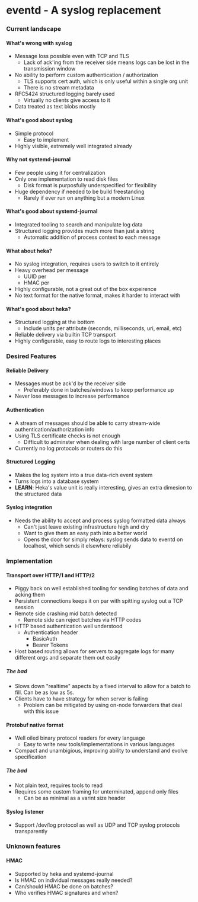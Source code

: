 # eventd - A syslog replacement

### Current landscape

#### What's wrong with syslog

* Message loss possible even with TCP and TLS
  * Lack of ack'ing from the receiver side means logs can be lost in the transmission window
* No ability to perform custom authentication / authorization
  * TLS supports cert auth, which is only useful within a single org unit
  * There is no stream metadata
* RFC5424 structured logging barely used
  * Virtually no clients give access to it
* Data treated as text blobs mostly

#### What's good about syslog

* Simple protocol
  * Easy to implement
* Highly visible, extremely well integrated already

#### Why not systemd-journal

* Few people using it for centralization
* Only one implementation to read disk files
  * Disk format is purposfully underspecified for flexibility
* Huge dependency if needed to be build freestanding
  * Rarely if ever run on anything but a modern Linux

#### What's good about systemd-journal

* Integrated tooling to search and manipulate log data
* Structured logging provides much more than just a string
  * Automatic addition of process context to each message

#### What about heka?

* No syslog integration, requires users to switch to it entirely
* Heavy overhead per message
  * UUID per
  * HMAC per
* Highly configurable, not a great out of the box expeirence
* No text format for the native format, makes it harder to interact with

#### What's good about heka?

* Structured logging at the bottom
  * Include units per attribute (seconds, milliseconds, uri, email, etc)
* Reliable delivery via builtin TCP transport
* Highly configurable, easy to route logs to interesting places

### Desired Features

#### Reliable Delivery

* Messages must be ack'd by the receiver side
  * Preferably done in batches/windows to keep performance up
* Never lose messages to increase performance

#### Authentication

* A stream of messages should be able to carry stream-wide authentication/authorization info
* Using TLS certificate checks is not enough
  * Difficult to adminster when dealing with large number of client certs
* Currently no log protocols or routers do this

#### Structured Logging

* Makes the log system into a true data-rich event system
* Turns logs into a database system
* **LEARN**: Heka's value unit is really interesting, gives an extra dimesion to the structured data

#### Syslog integration

* Needs the ability to accept and process syslog formatted data always
  * Can't just leave existing infrastructure high and dry
  * Want to give them an easy path into a better world
  * Opens the door for simply relays: syslog sends data to eventd on localhost, which sends it elsewhere reliabily

### Implementation

#### Transport over HTTP/1 and HTTP/2

* Piggy back on well established tooling for sending batches of data and acking them
* Persistent connections keeps it on par with spitting syslog out a TCP session
* Remote side crashing mid batch detected
  * Remote side can reject batches via HTTP codes
* HTTP based authentication well understood
  * Authentication header
    * BasicAuth
    * Bearer Tokens
* Host based routing allows for servers to aggregate logs for many different orgs and separate them out easily

##### The bad

* Slows down "realtime" aspects by a fixed interval to allow for a batch to fill. Can be as low as 5s.
* Clients have to have strategy for when server is failing
  * Problem can be mitigated by using on-node forwarders that deal with this issue

#### Protobuf native format

* Well oiled binary protocol readers for every language
  * Easy to write new tools/implementations in various languages
* Compact and unambigious, improving ability to understand and evolve specification

##### The bad

* Not plain text, requires tools to read
* Requires some custom framing for unterminated, append only files
  * Can be as minimal as a varint size header

#### Syslog listener

* Support /dev/log protocol as well as UDP and TCP syslog protocols transparently


### Unknown features

#### HMAC

* Supported by heka and systemd-journal
* Is HMAC on individual messages really needed?
* Can/should HMAC be done on batches?
* Who verifies HMAC signatures and when?




